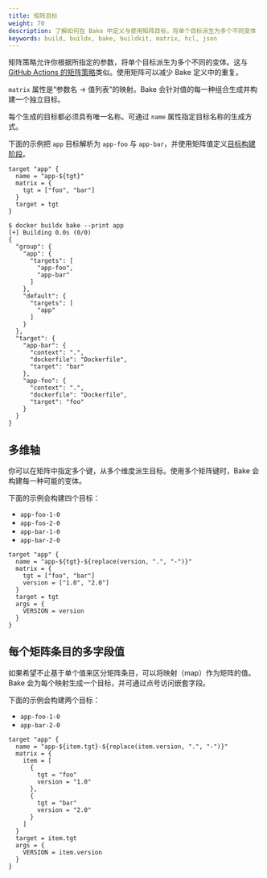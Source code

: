 ```yaml
---
title: 矩阵目标
weight: 70
description: 了解如何在 Bake 中定义与使用矩阵目标，将单个目标派生为多个不同变体
keywords: build, buildx, bake, buildkit, matrix, hcl, json
---
```


矩阵策略允许你根据所指定的参数，将单个目标派生为多个不同的变体。这与 [GitHub Actions 的矩阵策略](https://docs.github.com/en/actions/using-jobs/using-a-matrix-for-your-jobs)类似。使用矩阵可以减少 Bake 定义中的重复。

`matrix` 属性是“参数名 → 值列表”的映射。Bake 会针对值的每一种组合生成并构建一个独立目标。

每个生成的目标都必须具有唯一名称。可通过 `name` 属性指定目标名称的生成方式。

下面的示例把 `app` 目标解析为 `app-foo` 与 `app-bar`，并使用矩阵值定义[目标构建阶段](/build/bake/reference/#targettarget)。

```hcl {title=docker-bake.hcl}
target "app" {
  name = "app-${tgt}"
  matrix = {
    tgt = ["foo", "bar"]
  }
  target = tgt
}
```

```console
$ docker buildx bake --print app
[+] Building 0.0s (0/0)
{
  "group": {
    "app": {
      "targets": [
        "app-foo",
        "app-bar"
      ]
    },
    "default": {
      "targets": [
        "app"
      ]
    }
  },
  "target": {
    "app-bar": {
      "context": ".",
      "dockerfile": "Dockerfile",
      "target": "bar"
    },
    "app-foo": {
      "context": ".",
      "dockerfile": "Dockerfile",
      "target": "foo"
    }
  }
}
```

## 多维轴

你可以在矩阵中指定多个键，从多个维度派生目标。使用多个矩阵键时，Bake 会构建每一种可能的变体。

下面的示例会构建四个目标：

- `app-foo-1-0`
- `app-foo-2-0`
- `app-bar-1-0`
- `app-bar-2-0`

```hcl {title=docker-bake.hcl}
target "app" {
  name = "app-${tgt}-${replace(version, ".", "-")}"
  matrix = {
    tgt = ["foo", "bar"]
    version = ["1.0", "2.0"]
  }
  target = tgt
  args = {
    VERSION = version
  }
}
```

## 每个矩阵条目的多字段值

如果希望不止基于单个值来区分矩阵条目，可以将映射（map）作为矩阵的值。Bake 会为每个映射生成一个目标，并可通过点号访问嵌套字段。

下面的示例会构建两个目标：

- `app-foo-1-0`
- `app-bar-2-0`

```hcl {title=docker-bake.hcl}
target "app" {
  name = "app-${item.tgt}-${replace(item.version, ".", "-")}"
  matrix = {
    item = [
      {
        tgt = "foo"
        version = "1.0"
      },
      {
        tgt = "bar"
        version = "2.0"
      }
    ]
  }
  target = item.tgt
  args = {
    VERSION = item.version
  }
}
```
